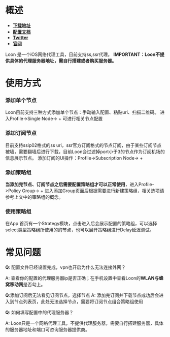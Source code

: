 # 概述
- **[下载地址](https://itunes.apple.com/in/app/id1373567447)**
- **[配置文档](https://loon0x00.github.io/LoonManual/#/)**
- **[Twitter](https://twitter.com/loon0x00)**
- **[官网](http://nsloon.com)**

Loon 是一个iOS网络代理工具，目前支持ss,ssr代理。
**IMPORTANT：Loon不提供具体的代理服务器地址，需自行搭建或者购买服务器。**

# 使用方式
### 添加单个节点
Loon目前支持三种方式添加单个节点：手动输入配置、粘贴uri、扫描二维码。
进入Profile->Single Node-> +  可进行相关节点配置
### 添加订阅节点
目前支持ssip02格式的ss uri，ssr官方订阅格式的节点订阅，由于某些订阅节点被墙，需要翻墙后进行下载，目前Loon会过滤掉port小于3的节点作为订阅机场的信息展示节点。
添加订阅的UI操作：Profile->Subscription Node-> +
### 添加策略组
**当添加完节点、订阅节点之后需要配置策略组才可以正常使用**，进入Profile->Policy Group-> + 进入添加Group页面后根据需要进行新建策略组，相关选项请参考上文中的策略组的概念。
### 使用策略组
在App 首页有一个Strategy模块，点击进入后会展示配置的策略组，可以选择select类型策略组所使用的的节点，也可以展开策略组进行Delay延迟测试。

# 常见问题
**Q**: 配置文件已经设置完成，vpn也开启为什么无法连接外网？

A: 查看你的配置的代理服务器ip是否正确；在手机设置中查看Loon的**WLAN与蜂窝移动网**是否勾上。

**Q**:添加订阅后无法看见订阅节点，选择节点
A:  添加完订阅并下载节点成功后会进入到节点列表页，此处无法选择节点，需要将订阅节点组合策略组使用

**Q**: 如何填写配置中的代理服务器？

A: Loon只是一个网络代理工具，不提供代理服务器，需要自行搭建服务器，具体的服务器地址和端口可咨询服务器提供商。

